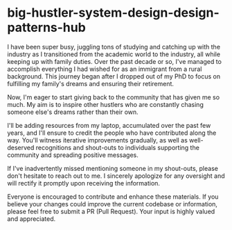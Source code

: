 # big-hustler-system-design-design-patterns-hub

I have been super busy, juggling tons of studying and catching up with the industry as I transitioned from the academic world to the industry, all while keeping up with family duties. Over the past decade or so, I've managed to accomplish everything I had wished for as an immigrant from a rural background. This journey began after I dropped out of my PhD to focus on fulfilling my family's dreams and ensuring their retirement.

Now, I'm eager to start giving back to the community that has given me so much. My aim is to inspire other hustlers who are constantly chasing someone else's dreams rather than their own.

I'll be adding resources from my laptop, accumulated over the past few years, and I'll ensure to credit the people who have contributed along the way. You'll witness iterative improvements gradually, as well as well-deserved recognitions and shout-outs to individuals supporting the community and spreading positive messages.

If I've inadvertently missed mentioning someone in my shout-outs, please don't hesitate to reach out to me. I sincerely apologize for any oversight and will rectify it promptly upon receiving the information.

Everyone is encouraged to contribute and enhance these materials. If you believe your changes could improve the current codebase or information, please feel free to submit a PR (Pull Request). Your input is highly valued and appreciated.